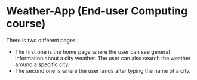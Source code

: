 # Weather-App (End-user Computing course)

There is two different pages :  
 - The first one is the home page where the user can see general information about a city weather. The user can also search the weather around a specific city.  
 - The second one is where the user lands after typing the name of a city.

